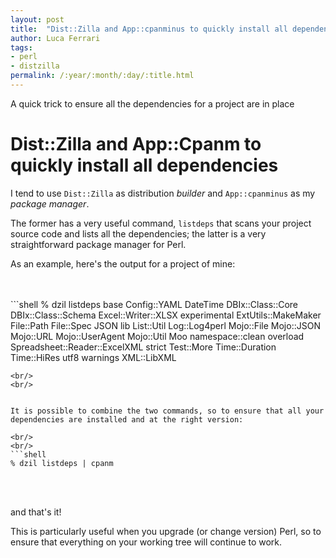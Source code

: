 ```yaml
---
layout: post
title:  "Dist::Zilla and App::cpanminus to quickly install all dependencies"
author: Luca Ferrari
tags:
- perl
- distzilla
permalink: /:year/:month/:day/:title.html
---
```

A quick trick to ensure all the dependencies for a project are in place

# Dist::Zilla and App::Cpanm to quickly install all dependencies

I tend to use `Dist::Zilla` as distribution *builder* and `App::cpanminus` as my *package manager*.

The former has a very useful command, `listdeps` that scans your project source code and lists all the dependencies; the latter is a very straightforward package manager for Perl.

As an example, here's the output for a project of mine:

<br/>
<br/>
```shell
% dzil listdeps
base
Config::YAML
DateTime
DBIx::Class::Core
DBIx::Class::Schema
Excel::Writer::XLSX
experimental
ExtUtils::MakeMaker
File::Path
File::Spec
JSON
lib
List::Util
Log::Log4perl
Mojo::File
Mojo::JSON
Mojo::URL
Mojo::UserAgent
Mojo::Util
Moo
namespace::clean
overload
Spreadsheet::Reader::ExcelXML
strict
Test::More
Time::Duration
Time::HiRes
utf8
warnings
XML::LibXML

```
<br/>
<br/>


It is possible to combine the two commands, so to ensure that all your dependencies are installed and at the right version:

<br/>
<br/>
```shell
% dzil listdeps | cpanm
```
<br/>
<br/>

and that's it!

This is particularly useful when you upgrade (or change version) Perl, so to ensure that everything on your working tree will continue to work.
